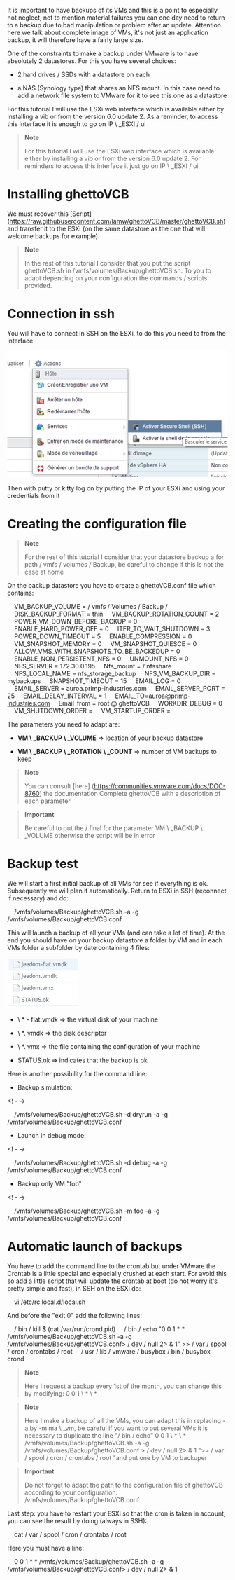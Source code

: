 It is important to have backups of its VMs and this is a point to
especially not neglect, not to mention material failures you can
one day need to return to a backup due to bad
manipulation or problem after an update. Attention here we
talk about complete image of VMs, it's not just an application backup,
it will therefore have a fairly large size.

One of the constraints to make a backup under VMware is to have
absolutely 2 datastores. For this you have several choices:

-   2 hard drives / SSDs with a datastore on each

-   a NAS (Synology type) that shares an NFS mount. In this case
    need to add a network file system to VMware for it to see
    this one as a datastore

For this tutorial I will use the ESXi web interface which is
available either by installing a vib or from the version
6.0 update 2. As a reminder, to access this interface it is enough
to go on IP \ _ESXI / ui

> **Note**
>
> For this tutorial I will use the ESXi web interface which is
> available either by installing a vib or from the
> version 6.0 update 2. For reminders to access this interface it
> just go on IP \ _ESXI / ui

Installing ghettoVCB
=========================

We must recover this
[Script] (https://raw.githubusercontent.com/lamw/ghettoVCB/master/ghettoVCB.sh)
and transfer it to the ESXi (on the same datastore as the one that will
welcome backups for example).

> **Note**
>
> In the rest of this tutorial I consider that you put the script
> ghettoVCB.sh in /vmfs/volumes/Backup/ghettoVCB.sh. To you to adapt
> depending on your configuration the commands / scripts provided.

Connection in ssh
================

You will have to connect in SSH on the ESXi, to do this you need to
from the interface

![vmware.backup](../images/vmware.backup.PNG)

Then with putty or kitty log on by putting the IP of
your ESXi and using your credentials from it

Creating the configuration file
====================================

> **Note**
>
> For the rest of this tutorial I consider that your datastore
> backup a for path / vmfs / volumes / Backup, be careful to change if
> this is not the case at home

On the backup datastore you have to create a ghettoVCB.conf file which
contains:

    VM_BACKUP_VOLUME = / vmfs / Volumes / Backup /
    DISK_BACKUP_FORMAT = thin
    VM_BACKUP_ROTATION_COUNT = 2
    POWER_VM_DOWN_BEFORE_BACKUP = 0
    ENABLE_HARD_POWER_OFF = 0
    ITER_TO_WAIT_SHUTDOWN = 3
    POWER_DOWN_TIMEOUT = 5
    ENABLE_COMPRESSION = 0
    VM_SNAPSHOT_MEMORY = 0
    VM_SNAPSHOT_QUIESCE = 0
    ALLOW_VMS_WITH_SNAPSHOTS_TO_BE_BACKEDUP = 0
    ENABLE_NON_PERSISTENT_NFS = 0
    UNMOUNT_NFS = 0
    NFS_SERVER = 172.30.0.195
    Nfs_mount = / nfsshare
    NFS_LOCAL_NAME = nfs_storage_backup
    NFS_VM_BACKUP_DIR = mybackups
    SNAPSHOT_TIMEOUT = 15
    EMAIL_LOG = 0
    EMAIL_SERVER = auroa.primp-industries.com
    EMAIL_SERVER_PORT = 25
    EMAIL_DELAY_INTERVAL = 1
    EMAIL_TO=auroa@primp-industries.com
    Email_from = root @ ghettoVCB
    WORKDIR_DEBUG = 0
    VM_SHUTDOWN_ORDER =
    VM_STARTUP_ORDER =

The parameters you need to adapt are:

-   **VM \ _BACKUP \ _VOLUME** ⇒ location of your backup datastore

-   **VM \ _BACKUP \ _ROTATION \ _COUNT** ⇒ number of VM backups to keep

> **Note**
>
> You can consult
> [here] (https://communities.vmware.com/docs/DOC-8760) the documentation
> Complete ghettoVCB with a description of each parameter

> **Important**
>
> Be careful to put the / final for the parameter
> VM \ _BACKUP \ _VOLUME otherwise the script will be in error

Backup test
==============

We will start a first initial backup of all VMs for
see if everything is ok. Subsequently we will plan it automatically.
Return to ESXi in SSH (reconnect if necessary) and do:

    /vmfs/volumes/Backup/ghettoVCB.sh -a -g /vmfs/volumes/Backup/ghettoVCB.conf

This will launch a backup of all your VMs (and can take a lot
of time). At the end you should have on your backup datastore a
folder by VM and in each VMs folder a subfolder by date
containing 4 files:

![vmware.backup2](../images/vmware.backup2.PNG)

-   \ * - flat.vmdk ⇒ the virtual disk of your machine

-   \ *. vmdk ⇒ the disk descriptor

-   \ *. vmx ⇒ the file containing the configuration of your machine

-   STATUS.ok ⇒ indicates that the backup is ok

Here is another possibility for the command line:

-   Backup simulation:

<! - ->

    /vmfs/volumes/Backup/ghettoVCB.sh -d dryrun -a -g /vmfs/volumes/Backup/ghettoVCB.conf

-   Launch in debug mode:

<! - ->

    /vmfs/volumes/Backup/ghettoVCB.sh -d debug -a -g /vmfs/volumes/Backup/ghettoVCB.conf

-   Backup only VM "foo"

<! - ->

    /vmfs/volumes/Backup/ghettoVCB.sh -m foo -a -g /vmfs/volumes/Backup/ghettoVCB.conf

Automatic launch of backups
=================================

You have to add the command line to the crontab but under VMware the
Crontab is a little special and especially crushed at each start. For
avoid this so add a little script that will update the
crontab at boot (do not worry it's pretty simple and fast), in
SSH on the ESXi do:

    vi /etc/rc.local.d/local.sh

And before the "exit 0" add the following lines:

    / bin / kill $ (cat /var/run/crond.pid)
    / bin / echo "0 0 1 * * /vmfs/volumes/Backup/ghettoVCB.sh -a -g /vmfs/volumes/Backup/ghettoVCB.conf> / dev / null 2> & 1" >> / var / spool / cron / crontabs / root
    / usr / lib / vmware / busybox / bin / busybox crond

> **Note**
>
> Here I request a backup every 1st of the month, you can change
> this by modifying: 0 0 1 \ * \ *

> **Note**
>
> Here I make a backup of all the VMs, you can adapt this in
> replacing -a by -m ma \ _vm, be careful if you want to put
> several VMs it is necessary to duplicate the line "/ bin / echo" 0 0 1 \ * \ *
> /vmfs/volumes/Backup/ghettoVCB.sh -a -g
> /vmfs/volumes/Backup/ghettoVCB.conf &gt; / dev / null 2&gt; & 1 "&gt;&gt;
> / var / spool / cron / crontabs / root "and put one by VM to backuper

> **Important**
>
> Do not forget to adapt the path to the configuration file of
> ghettoVCB according to your configuration:
> /vmfs/volumes/Backup/ghettoVCB.conf

Last step: you have to restart your ESXi so that the cron is taken
in account, you can see the result by doing (always in SSH):

    cat / var / spool / cron / crontabs / root

Here you must have a line:

    0 0 1 * * /vmfs/volumes/Backup/ghettoVCB.sh -a -g /vmfs/volumes/Backup/ghettoVCB.conf> / dev / null 2> & 1
